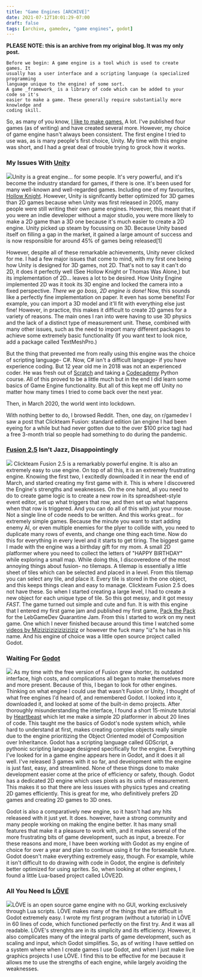 ```yaml
---
title: "Game Engines [ARCHIVE]"
date: 2021-07-12T10:01:29-07:00
draft: false
tags: [archive, gamedev, "game engines", godot]
---
```

**PLEASE NOTE: this is an archive from my original blog. It was my only post.**

```
Before we begin: A game engine is a tool which is used to create games. It
usually has a user interface and a scripting language (a specialized programming
language unique to the engine) of some sort.  
A game _framework_ is a library of code which can be added to your code so it's
easier to make a game. These generally require substantially more knowledge and
coding skill.
```

So, as many of you know, [I like to make games.](https://intangiblematter.itch.io)
A lot. I've published four games (as
of writing) and have created several more. However, my choice of game engine
hasn't always been consistent. The first engine I tried to use was, as is many
people's first choice, Unity. My time with this engine was short, and I had a
great deal of trouble trying to grock how it works.

### My Issues With [Unity](https://unity,com)

![](/media/game-engines-2021-07-12/unity.svg)Unity is a great engine... for some
people. It's very powerful, and it's become the industry standard for games, if
there is one. It's been used for many well-known and well-regarded games.
Including one of my favourites, [Hollow Knight](https://www.hollowknight.com/).
However, Unity is signifcantly better optimized for 3D games than 2D games
because when Unity was first released in 2005, many people were still writing
their own game engines. However, this meant that if you were an indie developer
without a major studio, you were more likely to make a 2D game than a 3D one
because it's much easier to create a 2D engine. Unity picked up steam by
focussing on 3D. Because Unity based itself on filling a gap in the market, it
gained a large amount of success and is now responsible for around 45% of games
being released\[1\]

However, despite all of these remarkable achievements, Unity never clicked for
me. I had a few major issues that come to mind, with my first one being how
Unity is designed for 3D games, not 2D. That's not to say it can't do 2D, it
does it perfectly well (See Hollow Knight or Thomas Was Alone,) but its
implementation of 2D... leaves a lot to be desired. How Unity Engine implemented
2D was it took its 3D engine and locked the camera into a fixed perspective.
_There we go boss, 2D engine is done!_ Now, this sounds like a perfectly fine
implementation on paper. It even has some benefits! For example, you can import
a 3D model and it'll fit with everything else just fine! However, in practice,
this makes it difficult to create 2D games for a variety of reasons. The main
ones I ran into were having to use 3D physics and the lack of a distinct type of
measurement unit. These, combined with many other issues, such as the need to
import many different packages to achieve some extremely basic functionality (If
you want text to look nice, add a package called TextMeshPro.)

But the thing that prevented me from really using this engine was the choice of
scripting language- C#. Now, C# isn't a difficult language- if you have
experience coding. But 12 year old me in 2018 was not an experienced coder. He
was fresh out of [Scratch](https://scratch.mit.edu) and taking a
[Codecademy](https://codecademy.com) Python course. All of this proved to be a
little much but in the end I did learn some basics of Game Engine functionality.
But all of this kept me off Unity no matter how many times I tried to come back
over the next year.

Then, in March 2020, the world went into lockdown.

With nothing better to do, I browsed Reddit. Then, one day, on r/gamedev I saw a
post that Clickteam Fusion: standard edition (an engine I had been eyeing for a
while but had never gotten due to the over $100 price tag) had a free 3-month
trial so people had something to do during the pandemic.

### [Fusion 2.5](https://clickteam.com) Isn't Jazz, Disappointingly

![](/media/game-engines-2021-07-12/fusion.svg) Clickteam Fusion 2.5 is a
remarkably powerful engine. It is also an extremely easy to use engine. On top
of all this, it is an extremely frustrating engine. Knowing the first two, I
excitedly downloaded it in near the end of March, and started creating my first
game with it. This is where I discovered the Engine's strengths and weaknesses.
On the one hand, all you need to do to create game logic is to create a new row
in its spreadsheet-style event editor, set up what triggers that row, and then
set up what happens when that row is triggered. And you can do all of this with
just your mouse. Not a single line of code needs to be written. And this works
great... for extremely simple games. Because the minute you want to start adding
enemy AI, or even multiple enemies for the plyer to collide with, you need to
duplicate many rows of events, and change one thing each time. Now do this for
everything in every level and it starts to get tiring. The biggest game I made
with the engine was a birthday gift for my mom. A small 2D platformer where you
need to collect the letters of "HAPPY BIRTHDAY" while exploring a small map.
While doing this, I discoveredone of the most annoying things about fusion- no
tilemaps. A tilemap is essentially a little sheet of tiles which can be selected
and placed in a level. From this tilemap you can select any tile, and place it.
Every tile is stored in the one object, and this keeps things clean and easy to
manage. Clickteam Fusion 2.5 does not have these. So when I started creating a
large level, I had to create a new object for each unique type of tile. So this
got messy, and it got messy _FAST._ The game turned out simple and cute and fun.
It is with this engine that I entered my first game jam and published my first
game, [Pack the Pack](https://intangiblematter.itch.io/pack-the-pack/) for the
LebGameDev Quarantine Jam. From this I started to work on my next game. One
which I never finished because around this time I watched some 
[videos by Miziziziziziziziziziz](https://www.youtube.com/watch?v=mtIW9h1-bxk&list=PLmugv6_kd0qMgc7Bd2gO7cbfrdBIQrdpV)
or however the fuck many "iz"s he has in his name. And his engine of choice was
a little open source project called Godot.

### Waiting For [Godot](https://godotengine.org)

![](/media/game-engines-2021-07-12/godotc.svg) As my time with the free version
of Fusion grew shorter, its outdated interface, high costs, and complications
all began to make themselves more and more present. Because of this, I began to
look for other engines. Thinking on what engine I could use that wasn't Fusion
or Unity, I thought of what free engines I'd heard of, and remembered Godot. I
looked into it, downloaded it, and looked at some of the built-in demo projects.
After thoroughly misunderstanding the interface, I found a short 15-minute
tutorial by [Heartbeast](https://www.youtube.com/c/uheartbeast) which let me
make a simple 2D platformer in about 20 lines of code. This taught me the basics
of Godot's node system which, while hard to understand at first, makes creating
complex objects really simple due to the engine prioritizing the Object Oriented
model of Composition over Inheritance. Godot has a scripting language called
GDScript, a pythonic scripting language designed specifically for the engine.
Everything I've looked for in a game engine appears here in Godot, and it does
it all well. I've released 3 games with it so far, and development with the
engine is just fast, easy, and streamlined. None of these things done to make
development easier come at the price of efficiency or safety, though. Godot has
a dedicated 2D engine which uses pixels as its units of measurement. This makes
it so that there are less issues with physics types and creating 2D games
efficiently. This is great for me, who definitively prefers 2D games and
creating 2D games to 3D ones.

Godot is also a comparatively new engine, so it hasn't had any hits releaseed
with it just yet. It does. however, have a strong community and many people
working on making the engine better. It has many small features that make it a
pleasure to work with, and it makes several of the more frustrating bits of game
development, such as input, a breeze. For these reasons and more, I have been
working with Godot as my engine of choice for over a year and plan to continue
using it for the forseeable future. Godot doesn't make everything extremely
easy, though. For example, while it isn't difficult to do drawing with code in
Godot, the engine is definitely better optimized for using sprites. So, when
looking at other engines, I found a little Lua-based project called LÖVE2D.

### All You Need Is [LÖVE](https://love2d.org)

![](/media/game-engines-2021-07-12/lovec.svg)LÖVE is an open source game engine
with no GUI, working exclusively through Lua scripts. LÖVE makes many of the
things that are difficult in Godot extremely easy. I wrote my first program
(without a tutorial) in LÖVE in 60 lines of code, which functioned perfectly on
the first try. And it was all readable. LÖVE's strenghts are in its simplicity
and its efficiency. However, it also complicates many of the integral parts of
game development, such as scaling and input, which Godot simplifies. So, as of
writing I have settled on a system where when I create games I use Godot, and
when I just make live graphics projects I use LÖVE. I find this to be effective
for me because it allows me to use the strengths of each engine, while largely
avoiding the weaknesses.

